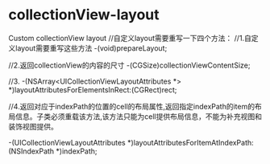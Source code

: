 # collectionView-layout
Custom collectionView layout
//自定义layout需要重写一下四个方法：
//1.自定义layout需要重写这些方法
-(void)prepareLayout;

    
 //2.返回collectionView的内容的尺寸
-(CGSize)collectionViewContentSize;


//3.
-(NSArray<UICollectionViewLayoutAttributes *> *)layoutAttributesForElementsInRect:(CGRect)rect;  


//4.返回对应于indexPath的位置的cell的布局属性,返回指定indexPath的item的布局信息。子类必须重载该方法,该方法只能为cell提供布局信息，不能为补充视图和装饰视图提供。


-(UICollectionViewLayoutAttributes *)layoutAttributesForItemAtIndexPath:(NSIndexPath *)indexPath;
   
